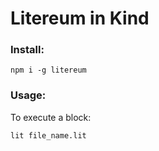 # Litereum in Kind

### Install:

```
npm i -g litereum
```

### Usage:

To execute a block:

```
lit file_name.lit
```
